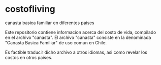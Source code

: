 # costofliving
canasta basica familiar en diferentes paises

Este repositorio contiene informacion acerca del costo de vida, compilado en el archivo "canasta".
El archivo "canasta" consiste en la denominada "Canasta Basica Familiar" de uso comun en Chile.

Es factible traducir dicho archivo a otros idiomas, asi como revelar los costos en otros paises.
